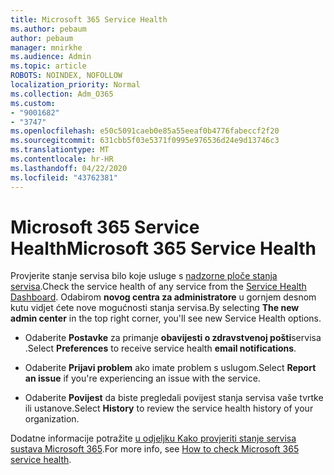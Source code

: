 ```yaml
---
title: Microsoft 365 Service Health
ms.author: pebaum
author: pebaum
manager: mnirkhe
ms.audience: Admin
ms.topic: article
ROBOTS: NOINDEX, NOFOLLOW
localization_priority: Normal
ms.collection: Adm_O365
ms.custom:
- "9001682"
- "3747"
ms.openlocfilehash: e50c5091caeb0e85a55eeaf0b4776fabeccf2f20
ms.sourcegitcommit: 631cbb5f03e5371f0995e976536d24e9d13746c3
ms.translationtype: MT
ms.contentlocale: hr-HR
ms.lasthandoff: 04/22/2020
ms.locfileid: "43762381"
---
```

# <a name="microsoft-365-service-health"></a><span data-ttu-id="2da08-102">Microsoft 365 Service Health</span><span class="sxs-lookup"><span data-stu-id="2da08-102">Microsoft 365 Service Health</span></span>


<span data-ttu-id="2da08-103">Provjerite stanje servisa bilo koje usluge s [nadzorne ploče stanja servisa](https://admin.microsoft.com/Adminportal/Home?source=applauncher#/servicehealth).</span><span class="sxs-lookup"><span data-stu-id="2da08-103">Check the service health of any service from the [Service Health Dashboard](https://admin.microsoft.com/Adminportal/Home?source=applauncher#/servicehealth).</span></span> <span data-ttu-id="2da08-104">Odabirom **novog centra za administratore** u gornjem desnom kutu vidjet ćete nove mogućnosti stanja servisa.</span><span class="sxs-lookup"><span data-stu-id="2da08-104">By selecting **The new admin center** in the top right corner, you'll see new Service Health options.</span></span>

- <span data-ttu-id="2da08-105">Odaberite **Postavke** za primanje **obavijesti o zdravstvenoj pošti**servisa .</span><span class="sxs-lookup"><span data-stu-id="2da08-105">Select **Preferences** to receive service health **email notifications**.</span></span>

- <span data-ttu-id="2da08-106">Odaberite **Prijavi problem** ako imate problem s uslugom.</span><span class="sxs-lookup"><span data-stu-id="2da08-106">Select **Report an issue** if you're experiencing an issue with the service.</span></span>

- <span data-ttu-id="2da08-107">Odaberite **Povijest** da biste pregledali povijest stanja servisa vaše tvrtke ili ustanove.</span><span class="sxs-lookup"><span data-stu-id="2da08-107">Select **History** to review the service health history of your organization.</span></span> 

<span data-ttu-id="2da08-108">Dodatne informacije potražite [u odjeljku Kako provjeriti stanje servisa sustava Microsoft 365](https://docs.microsoft.com/office365/enterprise/view-service-health).</span><span class="sxs-lookup"><span data-stu-id="2da08-108">For more info, see [How to check Microsoft 365 service health](https://docs.microsoft.com/office365/enterprise/view-service-health).</span></span> 